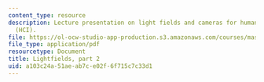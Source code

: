 ```yaml
---
content_type: resource
description: Lecture presentation on light fields and cameras for human computer interaction
  (HCI).
file: https://ol-ocw-studio-app-production.s3.amazonaws.com/courses/mas-531-computational-camera-and-photography-fall-2009/a103c24a51aeab7ce02f6f715c7c33d1_MITMAS_531F09_lec06.pdf
file_type: application/pdf
resourcetype: Document
title: Lightfields, part 2
uid: a103c24a-51ae-ab7c-e02f-6f715c7c33d1
---
```


